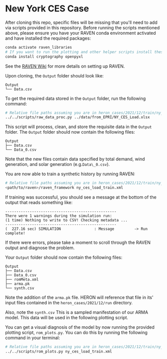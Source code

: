 # New York CES Case

After cloning this repo, specific files will be missing that you'll need to add
via scripts provided in this repository. Before running the scripts mentioned
above, please ensure you have your RAVEN conda environment activated and have
installed the required packages:

```bash
conda activate raven_libraries
# If you want to run the plotting and other helper scripts install these libraries
conda install cryptography openpyxl
```

See the [RAVEN Wiki](https://github.com/idaholab/raven/wiki/installationMain) for
more details on setting up RAVEN.

Upon cloning, the `Output` folder should look like:

```
Output
└── Data.csv
```

To get the required data stored in the `Output` folder, run the following command:

```bash
# Relative file paths assuming you are in heron_cases/2021/12/train/ny_ces_load
../../scripts/raw_data_proc.py ../data/from_EPRI/NY_CES_Load.xlsx
```

This script will process, clean, and store the requisite data in the `Output` folder. The
`Output` folder should now contain the following files:

```
Output
├── Data.csv
└── Data_0.csv
```

Note that the new files contain data specified by total demand, wind generation,
and solar generation (e.g.`Data\_0.csv`).

You are now able to train a synthetic history by running RAVEN:

```bash
# Relative file paths assuming you are in heron_cases/2021/12/train/ny_ces_load
<path/to/raven>/raven_framework ny_ces_load_train.xml
```

If training was successful, you should see a message at the bottom of the output
that reads something like:

```
--------------------------------------------------
There were 1 warnings during the simulation run:
(1 time) Nothing to write to CSV! Checking metadata ...
--------------------------------------------------
(  227.16 sec) SIMULATION               : Message         -> Run complete!
```

If there were errors, please take a moment to scroll through the RAVEN output and
diagnose the problem.

Your `Output` folder should now contain the following files:

```
Output
├── Data.csv
├── Data_0.csv
├── romMeta.xml
├── arma.pk
└── synth.csv
```

Note the addition of the `arma.pk` file. HERON will reference that file in its'
input files contained in the `heron_cases/2021/12/run` directory.

Also, note the `synth.csv` This is a sampled manifestation of our ARMA model. This
data will be used in the following plotting script.

You can get a visual diagnosis of the model by now running the provided plotting
script, `rom_plots.py`. You can do this by running the following command in your
terminal:

```bash
# Relative file paths assuming you are in heron_cases/2021/12/train/ny_default_load
../../scripts/rom_plots.py ny_ces_load_train.xml
```

